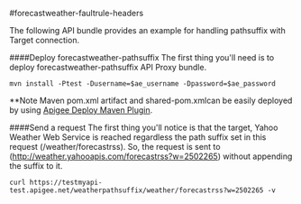 #forecastweather-faultrule-headers

The following API bundle provides an example for handling pathsuffix with Target connection.


####Deploy forecastweather-pathsuffix
The first thing you'll need is to deploy forecastweather-pathsuffix API Proxy bundle.
```
mvn install -Ptest -Dusername=$ae_username -Dpassword=$ae_password
```

**Note Maven pom.xml artifact and shared-pom.xmlcan be easily deployed by using [Apigee Deploy Maven Plugin](https://github.com/apigee/apigee-deploy-maven-plugin). 

####Send a request
The first thing you'll notice is that the target, Yahoo Weather Web Service is reached regardless the path suffix set in this request (/weather/forecastrss). So, the request is sent to (http://weather.yahooapis.com/forecastrss?w=2502265) without appending the suffix to it.
```
curl https://testmyapi-test.apigee.net/weatherpathsuffix/weather/forecastrss?w=2502265 -v
```

